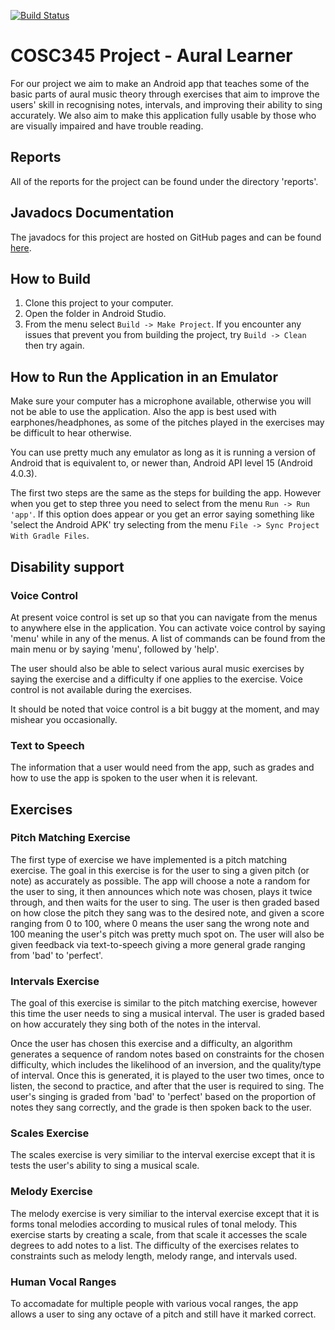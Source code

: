 [![Build Status](https://travis-ci.org/eight0153/AuralLearner.svg?branch=master)](https://travis-ci.org/eight0153/AuralLearner)

# COSC345 Project - Aural Learner

For our project we aim to make an Android app that teaches some of the basic
parts of aural music theory through exercises that aim to improve the users'
skill in recognising notes, intervals, and improving their ability to sing 
accurately. We also aim to make this application fully usable by those who are visually
impaired and have trouble reading.

## Reports
All of the reports for the project can be found under the directory 'reports'.

## Javadocs Documentation
The javadocs for this project are hosted on GitHub pages and can be found
[here](https://eight0153.github.io/AuralLearner/).

## How to Build

1. Clone this project to your computer.
2. Open the folder in Android Studio.
3. From the menu select `Build -> Make Project`.
    If you encounter any issues that prevent you from building the project, 
    try `Build -> Clean` then try again.

## How to Run the Application in an Emulator

Make sure your computer has a microphone available, otherwise you will not be able
to use the application. Also the app is best used with earphones/headphones, as some of the pitches played in the exercises may be difficult to hear otherwise.

You can use pretty much any emulator as long as it is running a version of
Android that is equivalent to, or newer than, Android API level 15
(Android 4.0.3).

The first two steps are the same as the steps for building the app. However 
when you get to step three you need to select from the menu 
`Run -> Run 'app'`. If this option does appear or you get an error saying 
something like 'select the Android APK' try selecting from the menu 
`File -> Sync Project With Gradle Files`.

## Disability support

### Voice Control

At present voice control is set up so that you can navigate from the menus to 
anywhere else in the application. You can activate voice control by saying
'menu' while in any of the menus. A list of commands can be found from the 
main menu or by saying 'menu', followed by 'help'.

The user should also be able to select various aural music exercises by saying
the exercise and a difficulty if one applies to the exercise. Voice control
is not available during the exercises.

It should be noted that voice control is a bit buggy at the moment, and may mishear you occasionally.

### Text to Speech

The information that a user would need from the app, such as grades and how to
use the app is spoken to the user when it is relevant.

## Exercises

### Pitch Matching Exercise

The first type of exercise we have implemented is a pitch matching exercise.
The goal in this exercise is for the user to sing a given pitch (or note) as accurately as
possible. 
The app will choose a note a random for the user to sing, it then announces which note was chosen, plays it twice through, and then waits for the user to sing. 
The user is then graded based on how close the pitch they sang was to the desired note, and given a score ranging from 0 to 100, where 0 means the user sang the wrong note and 100 meaning the user's pitch was pretty much spot on. 
The user will also be given feedback via text-to-speech giving a more general grade ranging from 'bad' to 'perfect'.

### Intervals Exercise

The goal of this exercise is similar to the pitch matching exercise, however
this time the user needs to sing a musical interval. The user is graded based
on how accurately they sing both of the notes in the interval. 

Once the user has chosen this exercise and a difficulty, an algorithm
generates a sequence of random notes based on constraints for the chosen difficulty,
which includes the likelihood of an inversion, and the quality/type of interval.
Once this is generated, it is played to the user two times, once to listen, the 
second to practice, and after that the user is required to sing. 
The user's singing is graded from 'bad' to 'perfect' based on the proportion of notes they sang correctly, and the grade is then spoken back to the user.

### Scales Exercise

The scales exercise is very similiar to the interval exercise except that it
is tests the user's ability to sing a musical scale.

### Melody Exercise

The melody exercise is very similiar to the interval exercise except that it
is forms tonal melodies according to musical rules of tonal melody. This exercise starts
by creating a scale, from that scale it accesses the scale degrees to add notes to a list.
The difficulty of the exercises relates to constraints such as melody length, melody range, 
and intervals used.

### Human Vocal Ranges

To accomadate for multiple people with various vocal ranges, the app allows a user to 
sing any octave of a pitch and still have it marked correct.
